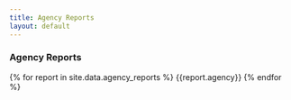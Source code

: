 ```yaml
---
title: Agency Reports
layout: default
---
```


### Agency Reports

{% for report in site.data.agency_reports %}
{{report.agency}}
{% endfor %}